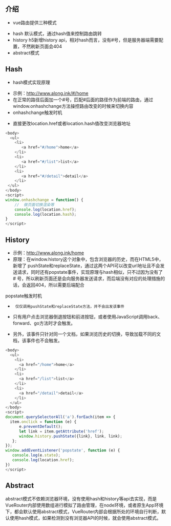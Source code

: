 ## 介绍

-   vue路由提供三种模式

<!---->

 -   hash 默认模式，通过hash值来控制路由跳转
 -   history h5新增history api，相对hash而言，没有#号，但是服务器端需要配置，不然刷新页面会404
 -   abstract模式

## Hash

-   hash模式实现原理

<!---->

 -  示例：http://www.along.ink/#/home
 -   在正常的路径后面加一个#号，匹配#后面的路径作为前端的路由，通过window.onhashchange方法操控路由改变的时候来切换内容
 -   onhashchange触发时机

<!---->

  -  直接更改location.href或者location.hash值改变浏览器地址

```js
<body>
  <ul>
    <li>
       <a href="#/home">home</a>
    </li>
    <li>
       <a href="#/list">list</a>
    </li>
    <li>
       <a href="#/detail">detail</a>
    </li>
 </ul>
</body>
<script>
window.onhashchange = function() {
    //  做页面切换渲染等
    console.log(location.href);
    console.log(location.hash);
}
</script>
```

## History

-   示例：http://www.along.ink/home
-   原理：在window.history这个对象中，包含浏览器的历史，而在HTML5中，新增了 pushState和replaceState，通过这两个API可以改变url地址且不会发送请求，同时还有popstate事件，实现原理与hash相似，只不过因为没有了 # 号，所以刷新页面还是会向服务器发送请求，而后端没有对应的处理措施的话，会返回404，所以需要后端配合

popstate触发时机

  -      仅仅调用pushState和replaceState方法，并不会出发该事件
 -   只有用户点击浏览器倒退按钮和前进按钮，或者使用JavaScript调用back、forward、go方法时才会触发。

<!---->

-   另外，该事件只针对同一个文档，如果浏览历史的切换，导致加载不同的文档，该事件也不会触发。

```js
<body>
  <ul>
    <li>
      <a href="/home">home</a>
    </li>
    <li>
      <a href="/list">list</a>
    </li>
    <li>
      <a href="/detail">detail</a>
    </li>
  </ul>
</body>
<script>
document.querySelectorAll('a').forEach(item => {
  item.onclick = function (e) {
      e.preventDefault();
      let link = item.getAttribute('href');
      window.history.pushState({link}, link, link);
   };
});
window.addEventListener('popstate', function (e) {
   console.log(e.state);
   console.log(location.href);
})
</script>
```

## Abstract

abstract模式不依赖浏览器环境，没有使用hash和history等api去实现，而是VueRouter内部使用数组进行模拟了路由管理，在node环境，或者原生App环境下，都会默认使用abstract模式，VueRouter内部会根据所处的环境自行判断，默认使用hash模式，如果检测到没有浏览器API的时候，就会使用abstract模式。